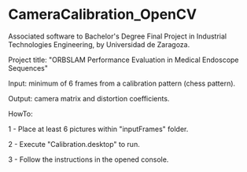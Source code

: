 # CameraCalibration_OpenCV

Associated software to Bachelor's Degree Final Project in Industrial Technologies Engineering, by Universidad de Zaragoza.

Project title: "ORBSLAM Performance Evaluation in Medical Endoscope Sequences"

Input: minimum of 6 frames from a calibration pattern (chess pattern).

Output: camera matrix and distortion coefficients.

HowTo:

 1 - Place at least 6 pictures within "inputFrames" folder.
 
 2 - Execute "Calibration.desktop" to run.
 
 3 - Follow the instructions in the opened console.

